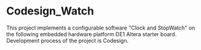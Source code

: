 # Codesign_Watch
This project implements a configurable software "Clock and StopWatch" on the following embedded hardware platform DE1 Altera starter board. Development process of the project is Codesign.
